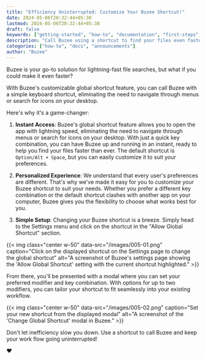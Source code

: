 ```yaml
---
title: "Efficiency Uninterrupted: Customize Your Buzee Shortcut!"
date: 2024-05-06T20:32:44+05:30
lastmod: 2024-05-06T20:32:44+05:30
draft: false
keywords: ["getting-started", "how-to", "documentation", "first-steps", "buzee", "search-engine", "mac-app", "desktop-app", "word", "microsoft office", "powepoint", "pdf", "pptx", "docx", "time search", "icon", "shortcut", "keyboard shortcut"]
description: "Call Buzee using a shortcut to find your files even faster. Learn how to personalise your global shortcut in a few simple steps!"
categories: ["how-to", "docs", "announcements"]
author: "Buzee"
---
```


Buzee is your go-to solution for lightning-fast file searches, but what if you could make it even faster? 

With Buzee's customizable global shortcut feature, you can call Buzee with a simple keyboard shortcut, eliminating the need to navigate through menus or search for icons on your desktop.

Here's why it's a game-changer:

1. **Instant Access**: Buzee's global shortcut feature allows you to open the app with lightning speed, eliminating the need to navigate through menus or search for icons on your desktop. With just a quick key combination, you can have Buzee up and running in an instant, ready to help you find your files faster than ever. The default shortcut is `Option/Alt + Space`, but you can easily customize it to suit your preferences.

2. **Personalized Experience**: We understand that every user's preferences are different. That's why we've made it easy for you to customize your Buzee shortcut to suit your needs. Whether you prefer a different key combination or the default shortcut clashes with another app on your computer, Buzee gives you the flexibility to choose what works best for you.

3. **Simple Setup**: Changing your Buzee shortcut is a breeze. Simply head to the Settings menu and click on the shortcut in the "Allow Global Shortcut" section.

{{< img class="center w-50" data-src="/images/005-01.png" caption="Click on the displayed shortcut on the Settings page to change the global shortcut" alt="A screenshot of Buzee's settings page showing the 'Allow Global Shortcut' setting with the current shortcut highlighted." >}}

From there, you'll be presented with a modal where you can set your preferred modifier and key combination. With options for up to two modifiers, you can tailor your shortcut to fit seamlessly into your existing workflow.

{{< img class="center w-50" data-src="/images/005-02.png" caption="Set your new shortcut from the displayed modal" alt="A screenshot of the 'Change Global Shortcut' modal in Buzee." >}}

Don't let inefficiency slow you down. Use a shortcut to call Buzee and keep your work flow going uninterrupted!

♥️